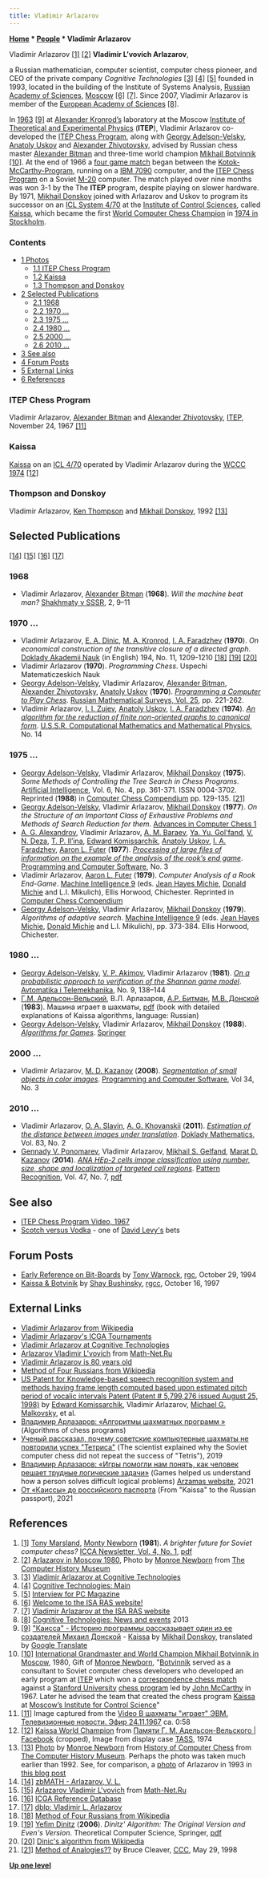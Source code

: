 ```yaml
---
title: Vladimir Arlazarov
---
```

**[Home](Home "Home") \* [People](People "People") \* Vladimir Arlazarov**



 [](http://www.computerhistory.org/chess/full_record.php?iid=stl-430b9bbd7ee98) Vladimir Arlazarov <a id="cite-note-1" href="#cite-ref-1">[1]</a> <a id="cite-note-2" href="#cite-ref-2">[2]</a> 
**Vladimir L’vovich Arlazarov**,  

a Russian mathematician, computer scientist, computer chess pioneer, and CEO of the private company *Cognitive Technologies* <a id="cite-note-3" href="#cite-ref-3">[3]</a> <a id="cite-note-4" href="#cite-ref-4">[4]</a> <a id="cite-note-5" href="#cite-ref-5">[5]</a> founded in 1993, located in the building of the Institute of Systems Analysis, [Russian Academy of Sciences](https://en.wikipedia.org/wiki/Russian_Academy_of_Sciences), [Moscow](https://en.wikipedia.org/wiki/Moscow) <a id="cite-note-6" href="#cite-ref-6">[6]</a> <a id="cite-note-7" href="#cite-ref-7">[7]</a>. Since 2007, Vladimir Arlazarov is member of the [European Academy of Sciences](https://en.wikipedia.org/wiki/European_Academy_of_Sciences) <a id="cite-note-8" href="#cite-ref-8">[8]</a>. 


In [1963](Timeline#1963 "Timeline") <a id="cite-note-9" href="#cite-ref-9">[9]</a> at [Alexander Kronrod’s](Alexander_Kronrod "Alexander Kronrod") laboratory at the Moscow [Institute of Theoretical and Experimental Physics](Institute_of_Theoretical_and_Experimental_Physics "Institute of Theoretical and Experimental Physics") (**ITEP**), Vladimir Arlazarov co-developed the [ITEP Chess Program](ITEP_Chess_Program "ITEP Chess Program"), along with [Georgy Adelson-Velsky](Georgy_Adelson-Velsky "Georgy Adelson-Velsky"), [Anatoly Uskov](Anatoly_Uskov "Anatoly Uskov") and [Alexander Zhivotovsky](Alexander_Zhivotovsky "Alexander Zhivotovsky"), advised by Russian chess master [Alexander Bitman](Alexander_Bitman "Alexander Bitman") and three-time world champion [Mikhail Botvinnik](Mikhail_Botvinnik "Mikhail Botvinnik") <a id="cite-note-10" href="#cite-ref-10">[10]</a>. At the end of 1966 a [four game match](Stanford-ITEP_Match "Stanford-ITEP Match") began between the [Kotok-McCarthy-Program](Kotok-McCarthy-Program "Kotok-McCarthy-Program"), running on a [IBM 7090](IBM_7090 "IBM 7090") computer, and the [ITEP Chess Program](ITEP_Chess_Program "ITEP Chess Program") on a Soviet [M-20](M-20 "M-20") computer. The match played over nine months was won 3-1 by the The **ITEP** program, despite playing on slower hardware. By 1971, [Mikhail Donskoy](Mikhail_Donskoy "Mikhail Donskoy") joined with Arlazarov and Uskov to program its successor on an [ICL System 4/70](ICL_4-70 "ICL 4-70") at the [Institute of Control Sciences](Institute_of_Control_Sciences "Institute of Control Sciences"), called [Kaissa](Kaissa "Kaissa"), which became the first [World Computer Chess Champion](World_Computer_Chess_Championship "World Computer Chess Championship") in [1974 in Stockholm](WCCC_1974 "WCCC 1974"). 



### Contents


* [1 Photos](#photos)
	+ [1.1 ITEP Chess Program](#itep-chess-program)
	+ [1.2 Kaissa](#kaissa)
	+ [1.3 Thompson and Donskoy](#thompson-and-donskoy)
* [2 Selected Publications](#selected-publications)
	+ [2.1 1968](#1968)
	+ [2.2 1970 ...](#1970-...)
	+ [2.3 1975 ...](#1975-...)
	+ [2.4 1980 ...](#1980-...)
	+ [2.5 2000 ...](#2000-...)
	+ [2.6 2010 ...](#2010-...)
* [3 See also](#see-also)
* [4 Forum Posts](#forum-posts)
* [5 External Links](#external-links)
* [6 References](#references)






### ITEP Chess Program


 [](ITEP_Chess_Program#Video "ITEP Chess Program#Video") 
Vladimir Arlazarov, [Alexander Bitman](Alexander_Bitman "Alexander Bitman") and [Alexander Zhivotovsky](Alexander_Zhivotovsky "Alexander Zhivotovsky"), [ITEP](Institute_of_Theoretical_and_Experimental_Physics "Institute of Theoretical and Experimental Physics"), November 24, 1967 <a id="cite-note-11" href="#cite-ref-11">[11]</a>



### Kaissa


 [](https://www.facebook.com/AdelsonVelsky/photos/pb.315752265245715.-2207520000.1409071928./316678128486462/?type=1&theater) 
[Kaissa](Kaissa "Kaissa") on an [ICL 4/70](ICL_4-70 "ICL 4-70") operated by Vladimir Arlazarov during the [WCCC 1974](WCCC_1974 "WCCC 1974") <a id="cite-note-12" href="#cite-ref-12">[12]</a>



### Thompson and Donskoy


 [](http://www.computerhistory.org/chess/full_record.php?iid=stl-430b9bbd75253) 
Vladimir Arlazarov, [Ken Thompson](Ken_Thompson "Ken Thompson") and [Mikhail Donskoy](Mikhail_Donskoy "Mikhail Donskoy"), 1992 <a id="cite-note-13" href="#cite-ref-13">[13]</a>



## Selected Publications


<a id="cite-note-14" href="#cite-ref-14">[14]</a> <a id="cite-note-15" href="#cite-ref-15">[15]</a> <a id="cite-note-16" href="#cite-ref-16">[16]</a> <a id="cite-note-17" href="#cite-ref-17">[17]</a>



### 1968


* Vladimir Arlazarov, [Alexander Bitman](Alexander_Bitman "Alexander Bitman") (**1968**). *Will the machine beat man?* [Shakhmaty v SSSR](https://en.wikipedia.org/wiki/Shakhmaty_v_SSSR), 2, 9–11


### 1970 ...


* Vladimir Arlazarov, [E. A. Dinic](http://www.cs.bgu.ac.il/~dinitz/), [M. A. Kronrod](http://oxfordindex.oup.com/view/10.1093/acref/9780199234004.013.2826), [I. A. Faradzhev](https://zbmath.org/authors/?q=ai:faradzhev.i-a) (**1970**). *On economical construction of the transitive closure of a directed graph*. [Doklady Akademii Nauk](https://en.wikipedia.org/wiki/Proceedings_of_the_USSR_Academy_of_Sciences) (in English) 194, No. 11, 1209-1210 <a id="cite-note-18" href="#cite-ref-18">[18]</a> <a id="cite-note-19" href="#cite-ref-19">[19]</a> <a id="cite-note-20" href="#cite-ref-20">[20]</a>
* Vladimir Arlazarov (**1970**). *Programming Chess*. Uspechi Matematiczeskich Nauk
* [Georgy Adelson-Velsky](Georgy_Adelson-Velsky "Georgy Adelson-Velsky"), Vladimir Arlazarov, [Alexander Bitman](Alexander_Bitman "Alexander Bitman"), [Alexander Zhivotovsky](Alexander_Zhivotovsky "Alexander Zhivotovsky"), [Anatoly Uskov](Anatoly_Uskov "Anatoly Uskov") (**1970**). *[Programming a Computer to Play Chess](http://iopscience.iop.org/0036-0279/25/2/R07)*. [Russian Mathematical Surveys, Vol. 25](http://iopscience.iop.org/0036-0279/25/2), pp. 221-262.
* Vladimir Arlazarov, [I. I. Zujev](https://zbmath.org/authors/?q=ai:zujev.i-i), [Anatoly Uskov](Anatoly_Uskov "Anatoly Uskov"), [I. A. Faradzhev](https://zbmath.org/authors/?q=ai:faradzhev.i-a) (**1974**). *[An algorithm for the reduction of finite non-oriented graphs to canonical form](https://zbmath.org/?q=an:03475490)*. [U.S.S.R. Computational Mathematics and Mathematical Physics](http://www.springer.com/mathematics/computational+science+%26+engineering/journal/11470), No. 14


### 1975 ...


* [Georgy Adelson-Velsky](Georgy_Adelson-Velsky "Georgy Adelson-Velsky"), Vladimir Arlazarov, [Mikhail Donskoy](Mikhail_Donskoy "Mikhail Donskoy") (**1975**). *Some Methods of Controlling the Tree Search in Chess Programs*. [Artificial Intelligence](https://en.wikipedia.org/wiki/Artificial_Intelligence_%28journal%29), Vol. 6, No. 4, pp. 361-371. ISSN 0004-3702. Reprinted (**1988**) in [Computer Chess Compendium](Computer_Chess_Compendium "Computer Chess Compendium") pp. 129-135. <a id="cite-note-21" href="#cite-ref-21">[21]</a>
* [Georgy Adelson-Velsky](Georgy_Adelson-Velsky "Georgy Adelson-Velsky"), Vladimir Arlazarov, [Mikhail Donskoy](Mikhail_Donskoy "Mikhail Donskoy") (**1977**). *On the Structure of an Important Class of Exhaustive Problems and Methods of Search Reduction for them*. [Advances in Computer Chess 1](Advances_in_Computer_Chess_1 "Advances in Computer Chess 1")
* [A. G. Alexandrov](http://www.mathnet.ru/php/person.phtml?option_lang=eng&personid=55935), Vladimir Arlazarov, [A. M. Baraev](http://www.mathnet.ru/php/person.phtml?option_lang=eng&personid=96113), [Ya. Yu. Gol'fand](http://www.mathnet.ru/php/person.phtml?option_lang=eng&personid=96114), [V. N. Deza](https://zbmath.org/authors/?q=ai:deza.v-n), [T. P. Il’ina](https://zbmath.org/authors/?q=ai:ilina.t-p), [Edward Komissarchik](Edward_Komissarchik "Edward Komissarchik"), [Anatoly Uskov](Anatoly_Uskov "Anatoly Uskov"), [I. A. Faradzhev](https://zbmath.org/authors/?q=ai:faradzhev.i-a), [Aaron L. Futer](Aaron_L._Futer "Aaron L. Futer") (**1977**). *[Processing of large files of information on the example of the analysis of the rook’s end game](https://zbmath.org/?q=an:03653550)*. [Programming and Computer Software](http://www.springer.com/computer/journal/11086), No. 3
* Vladimir Arlazarov, [Aaron L. Futer](Aaron_L._Futer "Aaron L. Futer") (**1979**). *Computer Analysis of a Rook End-Game*. [Machine Intelligence 9](http://www.doc.ic.ac.uk/~shm/MI/mi9.html) (eds. [Jean Hayes Michie](Jean_Hayes_Michie "Jean Hayes Michie"), [Donald Michie](Donald_Michie "Donald Michie") and L.I. Mikulich), Ellis Horwood, Chichester. Reprinted in [Computer Chess Compendium](Computer_Chess_Compendium "Computer Chess Compendium")
* [Georgy Adelson-Velsky](Georgy_Adelson-Velsky "Georgy Adelson-Velsky"), Vladimir Arlazarov, [Mikhail Donskoy](Mikhail_Donskoy "Mikhail Donskoy") (**1979**). *Algorithms of adaptive search*. [Machine Intelligence 9](http://www.doc.ic.ac.uk/~shm/MI/mi9.html) (eds. [Jean Hayes Michie](Jean_Hayes_Michie "Jean Hayes Michie"), [Donald Michie](Donald_Michie "Donald Michie") and L.I. Mikulich), pp. 373-384. Ellis Horwood, Chichester.


### 1980 ...


* [Georgy Adelson-Velsky](Georgy_Adelson-Velsky "Georgy Adelson-Velsky"), [V. P. Akimov](http://www.mathnet.ru/php/person.phtml?option_lang=eng&personid=79866), Vladimir Arlazarov (**1981**). *[On a probabilistic approach tо verification of the Shannon game model](http://www.mathnet.ru/php/archive.phtml?wshow=paper&jrnid=at&paperid=7183&option_lang=eng)*. [Avtomatika i Telemekhanika](https://en.wikipedia.org/wiki/Automation_and_Remote_Control), No. 9, 138–144
* [Г.М. Адельсон-Вельский](Georgy_Adelson-Velsky "Georgy Adelson-Velsky"), В.Л. Арлазаров, [А.Р. Битман](Alexander_Bitman "Alexander Bitman"), [М.В. Донской](Mikhail_Donskoy "Mikhail Donskoy") (**1983**). Машина играет в шахматы, [pdf](http://genes1s.net/files/kaissa.pdf) (book with detailed explanations of Kaissa algorithms, language: Russian)
* [Georgy Adelson-Velsky](Georgy_Adelson-Velsky "Georgy Adelson-Velsky"), Vladimir Arlazarov, [Mikhail Donskoy](Mikhail_Donskoy "Mikhail Donskoy") (**1988**). *[Algorithms for Games](https://link.springer.com/book/10.1007%2F978-1-4612-3796-9)*. [Springer](https://en.wikipedia.org/wiki/Springer_Science%2BBusiness_Media)


### 2000 ...


 * Vladimir Arlazarov, [M. D. Kazanov](https://zbmath.org/authors/?q=ai:kazanov.m-d) (**2008**). *[Segmentation of small objects in color images](https://zbmath.org/?q=an:05601806)*. [Programming and Computer Software](http://www.springer.com/computer/journal/11086), Vol 34, No. 3 


### 2010 ...


 * Vladimir Arlazarov, [O. A. Slavin](https://zbmath.org/authors/?q=ai:slavin.o-a), [A. G. Khovanskii](https://zbmath.org/authors/?q=ai:khovanskii.askold-g) (**2011**). *[Estimation of the distance between images under translation](https://zbmath.org/?q=an:05998387)*. [Doklady Mathematics](https://en.wikipedia.org/wiki/Proceedings_of_the_USSR_Academy_of_Sciences#Doklady_Mathematics), Vol. 83, No. 2 
 * [Gennady V. Ponomarev](http://www.informatik.uni-trier.de/~ley/pers/hd/p/Ponomarev:Gennady_V=.html), Vladimir Arlazarov, [Mikhail S. Gelfand](http://www.rtcb.iitp.ru/mg_e.htm), [Marat D. Kazanov](http://www.informatik.uni-trier.de/~ley/pers/hd/k/Kazanov:Marat_D=.html) (**2014**). *[ANA HEp-2 cells image classification using number, size, shape and localization of targeted cell regions](http://www.sciencedirect.com/science/article/pii/S0031320313003993)*. [Pattern Recognition](http://www.journals.elsevier.com/pattern-recognition/), Vol. 47, No. 7, [pdf](http://www.rtcb.iitp.ru/PDF/016dae5c608038cfab918c8e71f58d61.pdf) 


## See also


* [ITEP Chess Program Video, 1967](ITEP_Chess_Program#Video "ITEP Chess Program")
* [Scotch versus Vodka](David_Levy#ScotchVersusVodka "David Levy") - one of [David Levy's](David_Levy "David Levy") bets


## Forum Posts


* [Early Reference on Bit-Boards](http://groups.google.com/group/rec.games.chess/browse_frm/thread/0e3a93f45ff07d31#) by [Tony Warnock](Tony_Warnock "Tony Warnock"), [rgc](Computer_Chess_Forums "Computer Chess Forums"), October 29, 1994
* [Kaissa & Botvinik](http://groups.google.com/group/rec.games.chess.computer/browse_frm/thread/e9f5b809a7ac0952) by [Shay Bushinsky](Shay_Bushinsky "Shay Bushinsky"), [rgcc](Computer_Chess_Forums "Computer Chess Forums"), October 16, 1997


## External Links


* [Vladimir Arlazarov from Wikipedia](https://en.wikipedia.org/wiki/Vladimir_Arlazarov)
* [Vladimir Arlazarov's ICGA Tournaments](https://www.game-ai-forum.org/icga-tournaments/person.php?id=57)
* [Vladimir Arlazarov at Cognitive Technologies](http://schools.keldysh.ru/uvk1838/Sciper/volume1/cognitiv.htm)
* [Arlazarov Vladimir L'vovich](http://www.mathnet.ru/php/person.phtml?personid=24727&option_lang=eng) from [Math-Net.Ru](http://www.mathnet.ru/php/person.phtml?option_lang=eng)
* [Vladimir Arlazarov is 80 years old](http://www.mathnet.ru/php/archive.phtml?wshow=paper&jrnid=vyuru&paperid=538&option_lang=rus)
* [Method of Four Russians from Wikipedia](https://en.wikipedia.org/wiki/Method_of_Four_Russians)
* [US Patent for Knowledge-based speech recognition system and methods having frame length computed based upon estimated pitch period of vocalic intervals Patent (Patent # 5,799,276 issued August 25, 1998)](http://patents.justia.com/patent/5799276) by [Edward Komissarchik](Edward_Komissarchik "Edward Komissarchik"), Vladimir Arlazarov, [Michael G. Malkovsky](Michael_G._Malkovsky "Michael G. Malkovsky"), et al.
* [Владимир Арлазаров: «Алгоритмы шахматных программ »](http://acm.mipt.ru/twiki/bin/view/Algorithms/ArlazarovChessAlgo#_niq_k_o___cjoc_p_j_r_qi_coo) (Algorithms of chess programs)
* [Ученый рассказал, почему советские компьютерные шахматы не повторили успех "Тетриса"](https://nauka.tass.ru/nauka/7020044) (The scientist explained why the Soviet computer chess did not repeat the success of "Tetris"), 2019
* [Владимир Арлазаров: «Игры помогли нам понять, как человек решает трудные логические задачи»](https://arzamas.academy/materials/2233) (Games helped us understand how a person solves difficult logical problems) [Arzamas website](https://en.wikipedia.org/wiki/Arzamas_(website)), 2021
* [От «Каиссы» до российского паспорта](https://stimul.online/articles/interview/ot-kaissy-do-rossiyskogo-pasporta/) (From "Kaissa" to the Russian passport), 2021


## References


1. <a id="cite-ref-1" href="#cite-note-1">[1]</a> [Tony Marsland](Tony_Marsland "Tony Marsland"), [Monty Newborn](Monroe_Newborn "Monroe Newborn") (**1981**). *A brighter future for Soviet computer chess?* [ICCA Newsletter, Vol. 4, No. 1](ICGA_Journal#4_1 "ICGA Journal"), [pdf](http://webdocs.cs.ualberta.ca/~tony/OldPapers/Marsland-Newborn-1981.pdf)
2. <a id="cite-ref-2" href="#cite-note-2">[2]</a> [Arlazarov in Moscow 1980](http://www.computerhistory.org/chess/full_record.php?iid=stl-430b9bbd7ee98), Photo by [Monroe Newborn](Monroe_Newborn "Monroe Newborn") from [The Computer History Museum](The_Computer_History_Museum "The Computer History Museum")
3. <a id="cite-ref-3" href="#cite-note-3">[3]</a> [Vladimir Arlazarov at Cognitive Technologies](https://web.archive.org/web/20180820070501/http://schools.keldysh.ru/uvk1838/Sciper/volume1/cognitiv.htm)
4. <a id="cite-ref-4" href="#cite-note-4">[4]</a> [Cognitive Technologies: Main](https://www.cognitive.ru/eng-home)
5. <a id="cite-ref-5" href="#cite-note-5">[5]</a> [Interview for PC Magazine](https://web.archive.org/web/20020516022303/http://beda.stup.ac.ru/psf/ziss/wmaster/books/magazine/pcmag/9901/019925.HTM)
6. <a id="cite-ref-6" href="#cite-note-6">[6]</a> [Welcome to the ISA RAS website!](http://www.isa.ru/index.php?lang=en)
7. <a id="cite-ref-7" href="#cite-note-7">[7]</a> [Vladimir Arlazarov at the ISA RAS website](http://www.isa.ru/index.php?option=com_content&view=article&id=233&Itemid=61&lang=ru)
8. <a id="cite-ref-8" href="#cite-note-8">[8]</a> [Cognitive Technologies: News and events](https://web.archive.org/web/20140712094057/http://cognitive.ru/en/timeline) 2013
9. <a id="cite-ref-9" href="#cite-note-9">[9]</a> ["Каисса" - Историю программы рассказывает один из ее создателей Михаил Донской](http://adamant1.fromru.com/kaissa.html) - [Kaissa](http://translate.google.com/translate?sl=ru&tl=en&js=n&prev=_t&hl=en&ie=UTF-8&u=http%3A%2F%2Fadamant1.fromru.com%2Fkaissa.html) by [Mikhail Donskoy](Mikhail_Donskoy "Mikhail Donskoy"), translated by [Google Translate](https://en.wikipedia.org/wiki/Google_Translate)
10. <a id="cite-ref-10" href="#cite-note-10">[10]</a> [International Grandmaster and World Champion Mikhail Botvinnik in Moscow](http://www.computerhistory.org/chess/full_record.php?iid=stl-430b9bbdb9817), 1980, Gift of [Monroe Newborn](Monroe_Newborn "Monroe Newborn"), "[Botvinnik](Mikhail_Botvinnik "Mikhail Botvinnik") served as a consultant to Soviet computer chess developers who developed an early program at [ITEP](Institute_of_Theoretical_and_Experimental_Physics "Institute of Theoretical and Experimental Physics") which won a [correspondence chess match](Stanford-ITEP_Match "Stanford-ITEP Match") against a [Stanford University](Stanford_University "Stanford University") [chess program](Kotok-McCarthy-Program "Kotok-McCarthy-Program") led by [John McCarthy](John_McCarthy "John McCarthy") in 1967. Later he advised the team that created the chess program [Kaissa](Kaissa "Kaissa") at [Moscow’s Institute for Control Science](Institute_of_Control_Sciences "Institute of Control Sciences")"
11. <a id="cite-ref-11" href="#cite-note-11">[11]</a> Image captured from the [Video В шахматы "играет" ЭВМ. Телевизионные новости. Эфир 24.11.1967](ITEP_Chess_Program#Video "ITEP Chess Program") ca. 0:58
12. <a id="cite-ref-12" href="#cite-note-12">[12]</a> [Kaissa World Champion](https://www.facebook.com/AdelsonVelsky/photos/pb.315752265245715.-2207520000.1409071928./316678128486462/?type=1&theater) from [Памяти Г. М. Адельсон-Вельского | Facebook](https://www.facebook.com/AdelsonVelsky) (cropped), Image from display case [TASS](https://en.wikipedia.org/wiki/Telegraph_Agency_of_the_Soviet_Union), 1974
13. <a id="cite-ref-13" href="#cite-note-13">[13]</a> [Photo](http://www.computerhistory.org/chess/full_record.php?iid=stl-430b9bbd75253) by [Monroe Newborn](Monroe_Newborn "Monroe Newborn") from [History of Computer Chess](http://www.computerhistory.org/chess/index.php) from [The Computer History Museum](The_Computer_History_Museum "The Computer History Museum"). Perhaps the photo was taken much earlier than 1992. See, for comparison, a [photo](http://panchul.com/misc/cognitive_1993_larkspur_california.jpg) of Arlazarov in 1993 in [this blog post](https://panchul.livejournal.com/130325.html)
14. <a id="cite-ref-14" href="#cite-note-14">[14]</a> [zbMATH - Arlazarov, V. L.](https://zbmath.org/authors/?q=ai:arlazarov.v-l)
15. <a id="cite-ref-15" href="#cite-note-15">[15]</a> [Arlazarov Vladimir L'vovich](http://www.mathnet.ru/php/person.phtml?personid=24727&option_lang=eng) from [Math-Net.Ru](http://www.mathnet.ru/php/person.phtml?option_lang=eng)
16. <a id="cite-ref-16" href="#cite-note-16">[16]</a> [ICGA Reference Database](ICGA_Journal#RefDB "ICGA Journal")
17. <a id="cite-ref-17" href="#cite-note-17">[17]</a> [dblp: Vladimir L. Arlazarov](http://www.informatik.uni-trier.de/~ley/pers/hd/a/Arlazarov:Vladimir_L=)
18. <a id="cite-ref-18" href="#cite-note-18">[18]</a> [Method of Four Russians from Wikipedia](https://en.wikipedia.org/wiki/Method_of_Four_Russians)
19. <a id="cite-ref-19" href="#cite-note-19">[19]</a> [Yefim Dinitz](http://www.cs.bgu.ac.il/~dinitz/) (**2006**). *Dinitz' Algorithm: The Original Version and Even's Version*. Theoretical Computer Science, Springer, [pdf](http://www.cs.bgu.ac.il/~dinitz/Papers/Dinitz_alg.pdf)
20. <a id="cite-ref-20" href="#cite-note-20">[20]</a> [Dinic's algorithm from Wikipedia](https://en.wikipedia.org/wiki/Dinic%27s_algorithm)
21. <a id="cite-ref-21" href="#cite-note-21">[21]</a> [Method of Analogies??](https://www.stmintz.com/ccc/index.php?id=19469) by Bruce Cleaver, [CCC](CCC "CCC"), May 29, 1998

**[Up one level](People "People")**







 
